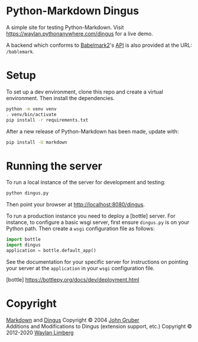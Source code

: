 # Python-Markdown Dingus

A simple site for testing Python-Markdown.
Visit <https://waylan.pythonanywhere.com/dingus> for a live demo.

 A backend which conforms to [Babelmark2]'s [API] is also provided at the URL: `/bablemark`.

[Babelmark2]: http://johnmacfarlane.net/babelmark2/
[API]: https://johnmacfarlane.net/babelmark2/faq.html#how-can-i-add-my-markdown-implementation-to-babelmark-2

# Setup

To set up a dev environment, clone this repo and create a virtual environment. Then
install the dependencies.

```bash
python -m venv venv
. venv/bin/activate
pip install -r requirements.txt
```

After a new release of Python-Markdown has been made, update with:

```bash
pip install -U markdown
```

# Running the server

To run a local instance of the server for development and testing:

```bash
python dingus.py
```

Then point your browser at <http://localhost:8080/dingus>.

To run a production instance you need to deploy a [bottle] server. For instance, to
configure a basic wsgi server, first ensure `dingus.py` is on your Python path. Then
create a `wsgi` configuration file as follows:

```python
import bottle
import dingus
application = bottle.default_app()
```

See the documentation for your specific server for instructions on pointing your server
at the `application` in your `wsgi` configuration file.

[bottle] https://bottlepy.org/docs/dev/deployment.html

# Copyright

[Markdown] and [Dingus] Copyright &copy; 2004 [John Gruber]<br />
Additions and Modifications to Dingus (extension support, etc.)
Copyright &copy; 2012-2020 [Waylan Limberg]

[Markdown]: http://daringfireball.net/projects/markdown/
[Dingus]: http://daringfireball.net/projects/markdown/dingus
[John Gruber]: http://daringfireball.net/colophon/
[Waylan Limberg]: https://github.com/waylan
